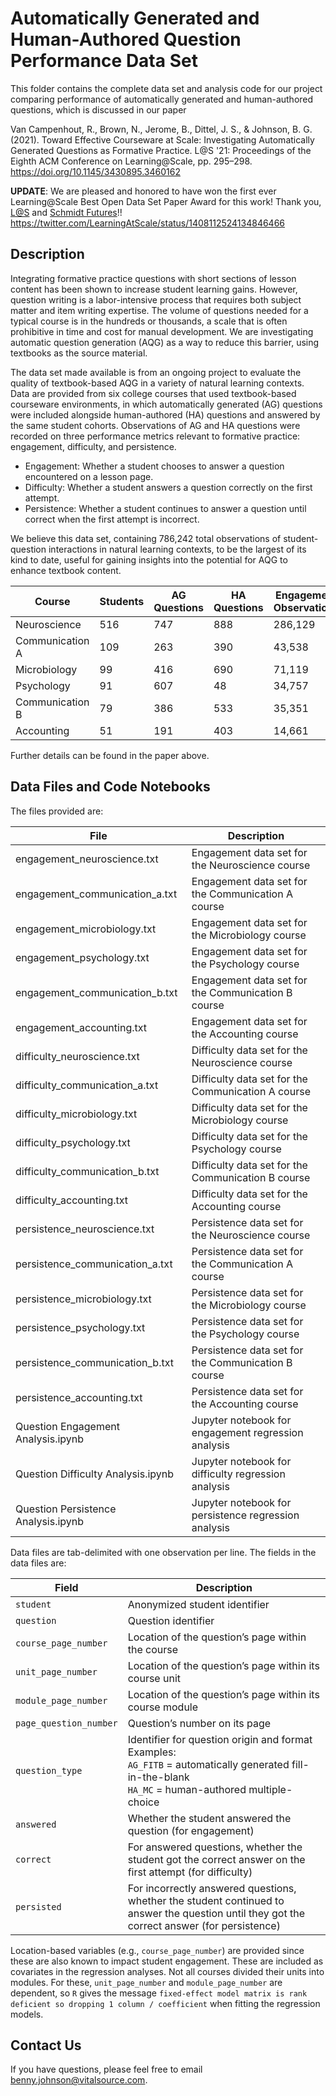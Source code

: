 # Automatically Generated and Human-Authored Question Performance Data Set

This folder contains the complete data set and analysis code for our
project comparing performance of automatically generated and human-authored
questions, which is discussed in our paper

Van Campenhout, R., Brown, N., Jerome, B., Dittel, J. S., & Johnson,
B. G. (2021). Toward Effective Courseware at Scale: Investigating
Automatically Generated Questions as Formative Practice. L@S '21:
Proceedings of the Eighth ACM Conference on Learning@Scale,
pp. 295–298. https://doi.org/10.1145/3430895.3460162

**UPDATE**: We are pleased and honored to have won the first ever
Learning@Scale Best Open Data Set Paper Award for this work! Thank
you, [L@S](https://learningatscale.acm.org) and [Schmidt
Futures](https://schmidtfutures.com)!!
https://twitter.com/LearningAtScale/status/1408112524134846466

## Description

Integrating formative practice questions with short sections of lesson
content has been shown to increase student learning gains. However,
question writing is a labor-intensive process that requires both
subject matter and item writing expertise. The volume of questions
needed for a typical course is in the hundreds or thousands, a scale
that is often prohibitive in time and cost for manual development. We
are investigating automatic question generation (AQG) as a way to
reduce this barrier, using textbooks as the source material.

The data set made available is from an ongoing project to evaluate the
quality of textbook-based AQG in a variety of natural learning
contexts. Data are provided from six college courses that used
textbook-based courseware environments, in which automatically
generated (AG) questions were included alongside human-authored (HA)
questions and answered by the same student cohorts. Observations of AG
and HA questions were recorded on three performance metrics relevant
to formative practice: engagement, difficulty, and persistence.

* Engagement: Whether a student chooses to answer a question encountered on a lesson page.
* Difficulty: Whether a student answers a question correctly on the first attempt.
* Persistence: Whether a student continues to answer a question until correct when the first attempt is incorrect.

We believe this data set, containing 786,242 total observations of
student-question interactions in natural learning contexts, to be the
largest of its kind to date, useful for gaining insights into the
potential for AQG to enhance textbook content.

Course | Students | AG Questions | HA Questions | Engagement<br/>Observations | Difficulty<br/>Observations | Persistence<br/>Observations
-------|----------|--------------|--------------|-----------------------------|-----------------------------|-----------------------------
Neuroscience | 516 | 747 | 888 | 286,129 | 120,098 | 34,124
Communication A | 109 | 263 | 390 | 43,538 | 20,990 | 5,643
Microbiology | 99 | 416 | 690 | 71,119 | 42,114 | 10,520
Psychology | 91 | 607 | 48 | 34,757 | 29,583 | 4,926
Communication B | 79 | 386 | 533 | 35,351 | 17,547 | 4,806
Accounting | 51 | 191 | 403 | 14,661 | 8,309 | 2,027

Further details can be found in the paper above.

## Data Files and Code Notebooks

The files provided are:

File | Description
-----|------------
engagement_neuroscience.txt | Engagement data set for the Neuroscience course
engagement_communication_a.txt | Engagement data set for the Communication A course
engagement_microbiology.txt | Engagement data set for the Microbiology course
engagement_psychology.txt | Engagement data set for the Psychology course
engagement_communication_b.txt | Engagement data set for the Communication B course
engagement_accounting.txt | Engagement data set for the Accounting course
difficulty_neuroscience.txt | Difficulty data set for the Neuroscience course
difficulty_communication_a.txt | Difficulty data set for the Communication A course
difficulty_microbiology.txt | Difficulty data set for the Microbiology course
difficulty_psychology.txt | Difficulty data set for the Psychology course
difficulty_communication_b.txt | Difficulty data set for the Communication B course
difficulty_accounting.txt | Difficulty data set for the Accounting course
persistence_neuroscience.txt | Persistence data set for the Neuroscience course
persistence_communication_a.txt | Persistence data set for the Communication A course
persistence_microbiology.txt | Persistence data set for the Microbiology course
persistence_psychology.txt | Persistence data set for the Psychology course
persistence_communication_b.txt | Persistence data set for the Communication B course
persistence_accounting.txt | Persistence data set for the Accounting course
Question Engagement Analysis.ipynb | Jupyter notebook for engagement regression analysis
Question Difficulty Analysis.ipynb | Jupyter notebook for difficulty regression analysis
Question Persistence Analysis.ipynb | Jupyter notebook for persistence regression analysis

Data files are tab-delimited with one observation per line. The fields in the data files are:

Field | Description
------|------------
`student` | Anonymized student identifier
`question` | Question identifier
`course_page_number` | Location of the question’s page within the course
`unit_page_number` | Location of the question’s page within its course unit
`module_page_number` | Location of the question’s page within its course module
`page_question_number` | Question’s number on its page
`question_type` | Identifier for question origin and format<br/>Examples:<br/>`AG_FITB` = automatically generated fill-in-the-blank<br/>`HA_MC` = human-authored multiple-choice
`answered` | Whether the student answered the question (for engagement)
`correct` | For answered questions, whether the student got the correct answer on the first attempt (for difficulty)
`persisted` | For incorrectly answered questions, whether the student continued to answer the question until they got the correct answer (for persistence)

Location-based variables (e.g., `course_page_number`) are provided
since these are also known to impact student engagement. These are
included as covariates in the regression analyses. Not all courses
divided their units into modules. For these, `unit_page_number` and
`module_page_number` are dependent, so `R` gives the message
`fixed-effect model matrix is rank deficient so dropping 1 column /
coefficient` when fitting the regression models.

## Contact Us

If you have questions, please feel free to email benny.johnson@vitalsource.com.
